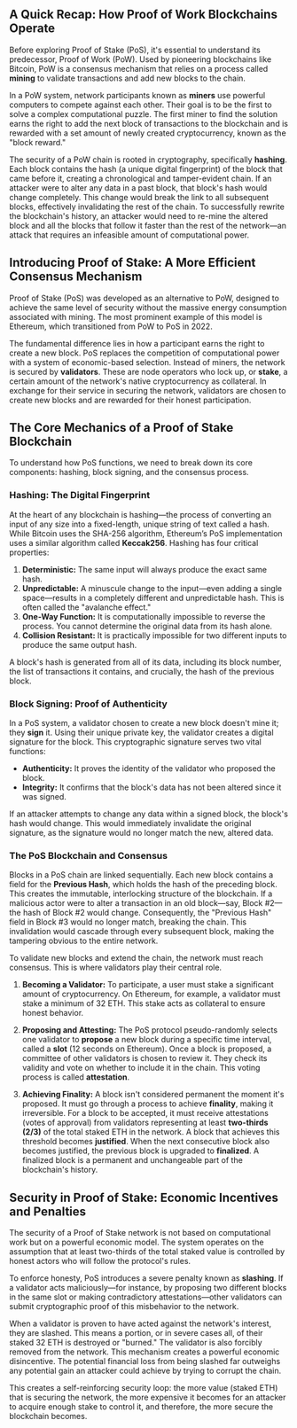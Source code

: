 ## A Quick Recap: How Proof of Work Blockchains Operate

Before exploring Proof of Stake (PoS), it's essential to understand its predecessor, Proof of Work (PoW). Used by pioneering blockchains like Bitcoin, PoW is a consensus mechanism that relies on a process called **mining** to validate transactions and add new blocks to the chain.

In a PoW system, network participants known as **miners** use powerful computers to compete against each other. Their goal is to be the first to solve a complex computational puzzle. The first miner to find the solution earns the right to add the next block of transactions to the blockchain and is rewarded with a set amount of newly created cryptocurrency, known as the "block reward."

The security of a PoW chain is rooted in cryptography, specifically **hashing**. Each block contains the hash (a unique digital fingerprint) of the block that came before it, creating a chronological and tamper-evident chain. If an attacker were to alter any data in a past block, that block's hash would change completely. This change would break the link to all subsequent blocks, effectively invalidating the rest of the chain. To successfully rewrite the blockchain's history, an attacker would need to re-mine the altered block and all the blocks that follow it faster than the rest of the network—an attack that requires an infeasible amount of computational power.

## Introducing Proof of Stake: A More Efficient Consensus Mechanism

Proof of Stake (PoS) was developed as an alternative to PoW, designed to achieve the same level of security without the massive energy consumption associated with mining. The most prominent example of this model is Ethereum, which transitioned from PoW to PoS in 2022.

The fundamental difference lies in how a participant earns the right to create a new block. PoS replaces the competition of computational power with a system of economic-based selection. Instead of miners, the network is secured by **validators**. These are node operators who lock up, or **stake**, a certain amount of the network's native cryptocurrency as collateral. In exchange for their service in securing the network, validators are chosen to create new blocks and are rewarded for their honest participation.

## The Core Mechanics of a Proof of Stake Blockchain

To understand how PoS functions, we need to break down its core components: hashing, block signing, and the consensus process.

### Hashing: The Digital Fingerprint

At the heart of any blockchain is hashing—the process of converting an input of any size into a fixed-length, unique string of text called a hash. While Bitcoin uses the SHA-256 algorithm, Ethereum’s PoS implementation uses a similar algorithm called **Keccak256**. Hashing has four critical properties:

1.  **Deterministic:** The same input will always produce the exact same hash.
2.  **Unpredictable:** A minuscule change to the input—even adding a single space—results in a completely different and unpredictable hash. This is often called the "avalanche effect."
3.  **One-Way Function:** It is computationally impossible to reverse the process. You cannot determine the original data from its hash alone.
4.  **Collision Resistant:** It is practically impossible for two different inputs to produce the same output hash.

A block's hash is generated from all of its data, including its block number, the list of transactions it contains, and crucially, the hash of the previous block.

### Block Signing: Proof of Authenticity

In a PoS system, a validator chosen to create a new block doesn't mine it; they **sign** it. Using their unique private key, the validator creates a digital signature for the block. This cryptographic signature serves two vital functions:

*   **Authenticity:** It proves the identity of the validator who proposed the block.
*   **Integrity:** It confirms that the block's data has not been altered since it was signed.

If an attacker attempts to change any data within a signed block, the block's hash would change. This would immediately invalidate the original signature, as the signature would no longer match the new, altered data.

### The PoS Blockchain and Consensus

Blocks in a PoS chain are linked sequentially. Each new block contains a field for the **Previous Hash**, which holds the hash of the preceding block. This creates the immutable, interlocking structure of the blockchain. If a malicious actor were to alter a transaction in an old block—say, Block #2—the hash of Block #2 would change. Consequently, the "Previous Hash" field in Block #3 would no longer match, breaking the chain. This invalidation would cascade through every subsequent block, making the tampering obvious to the entire network.

To validate new blocks and extend the chain, the network must reach consensus. This is where validators play their central role.

1.  **Becoming a Validator:** To participate, a user must stake a significant amount of cryptocurrency. On Ethereum, for example, a validator must stake a minimum of 32 ETH. This stake acts as collateral to ensure honest behavior.

2.  **Proposing and Attesting:** The PoS protocol pseudo-randomly selects one validator to **propose** a new block during a specific time interval, called a **slot** (12 seconds on Ethereum). Once a block is proposed, a committee of other validators is chosen to review it. They check its validity and vote on whether to include it in the chain. This voting process is called **attestation**.

3.  **Achieving Finality:** A block isn't considered permanent the moment it's proposed. It must go through a process to achieve **finality**, making it irreversible. For a block to be accepted, it must receive attestations (votes of approval) from validators representing at least **two-thirds (2/3)** of the total staked ETH in the network. A block that achieves this threshold becomes **justified**. When the next consecutive block also becomes justified, the previous block is upgraded to **finalized**. A finalized block is a permanent and unchangeable part of the blockchain's history.

## Security in Proof of Stake: Economic Incentives and Penalties

The security of a Proof of Stake network is not based on computational work but on a powerful economic model. The system operates on the assumption that at least two-thirds of the total staked value is controlled by honest actors who will follow the protocol's rules.

To enforce honesty, PoS introduces a severe penalty known as **slashing**. If a validator acts maliciously—for instance, by proposing two different blocks in the same slot or making contradictory attestations—other validators can submit cryptographic proof of this misbehavior to the network.

When a validator is proven to have acted against the network's interest, they are slashed. This means a portion, or in severe cases all, of their staked 32 ETH is destroyed or "burned." The validator is also forcibly removed from the network. This mechanism creates a powerful economic disincentive. The potential financial loss from being slashed far outweighs any potential gain an attacker could achieve by trying to corrupt the chain.

This creates a self-reinforcing security loop: the more value (staked ETH) that is securing the network, the more expensive it becomes for an attacker to acquire enough stake to control it, and therefore, the more secure the blockchain becomes.